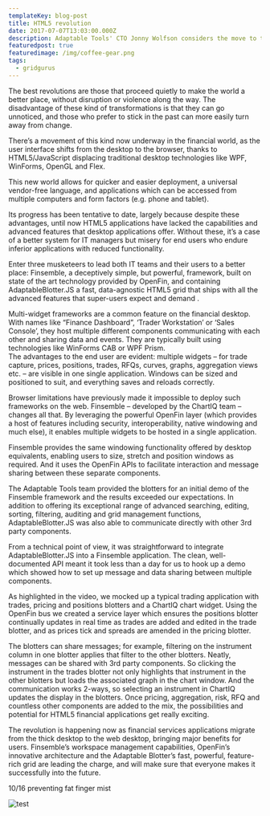 ```yaml
---
templateKey: blog-post
title: HTML5 revolution
date: 2017-07-07T13:03:00.000Z
description: Adaptable Tools' CTO Jonny Wolfson considers the move to the web
featuredpost: true
featuredimage: /img/coffee-gear.png
tags:
  - gridgurus
---
```

The best revolutions are those that proceed quietly to make the world a better place, without disruption or violence along the way. The disadvantage of these kind of transformations is that they can go unnoticed, and those who prefer to stick in the past can more easily turn away from change.

There’s a movement of this kind now underway in the financial world, as the user interface shifts from the desktop to the browser, thanks to HTML5/JavaScript displacing traditional desktop technologies like WPF, WinForms, OpenGL and Flex.

This new world allows for quicker and easier deployment, a universal vendor-free language, and applications which can be accessed from multiple computers and form factors (e.g. phone and tablet).

Its progress has been tentative to date, largely because despite these advantages, until now HTML5 applications have lacked the capabilities and advanced features that desktop applications offer.  Without these, it’s a case of a better system for IT managers but misery for end users who endure inferior applications with reduced functionality.

Enter three musketeers to lead both IT teams and their users to a better place: Finsemble, a deceptively simple, but powerful, framework, built on state of the art technology provided by OpenFin, and containing AdaptableBlotter.JS a fast, data-agnostic HTML5 grid that ships with all the advanced features that super-users expect and demand
.

Multi-widget frameworks are a common feature on the financial desktop. With names like “Finance Dashboard”, ‘Trader Workstation’ or ‘Sales Console’, they host multiple different components communicating with each other and sharing data and events. They are typically built using technologies like WinForms CAB or WPF Prism.\
The advantages to the end user are evident: multiple widgets – for trade capture, prices, positions, trades, RFQs, curves, graphs, aggregation views etc. – are visible in one single application.  Windows can be sized and positioned to suit, and everything saves and reloads correctly.

Browser limitations have previously made it impossible to deploy such frameworks on the web. Finsemble – developed by the ChartIQ team – changes all that. By leveraging the powerful OpenFin layer (which provides a host of features including security, interoperability, native windowing and much else), it enables multiple widgets to be hosted in a single application.

Finsemble provides the same windowing functionality offered by desktop equivalents, enabling users to size, stretch and position windows as required. And it uses the OpenFin APIs to facilitate interaction and message sharing between these separate components.

The Adaptable Tools team provided the blotters for an initial demo of the Finsemble framework and the results exceeded our expectations. In addition to offering its exceptional range of advanced searching, editing, sorting, filtering, auditing and grid management functions, AdaptableBlotter.JS was also able to communicate directly with other 3rd party components.

From a technical point of view, it was straightforward to integrate AdaptableBlotter.JS into a Finsemble application. The clean, well-documented API meant it took less than a day for us to hook up a demo which showed how to set up message and data sharing between multiple components.

As highlighted in the video, we mocked up a typical trading application with trades, pricing and positions blotters and a ChartIQ chart widget. Using the OpenFin bus we created a service layer which ensures the positions blotter continually updates in real time as trades are added and edited in the trade blotter, and as prices tick and spreads are amended in the pricing blotter.

The blotters can share messages; for example, filtering on the instrument column in one blotter applies that filter to the other blotters. Neatly, messages can be shared with 3rd party components. So clicking the instrument in the trades blotter not only highlights that instrument in the other blotters but loads the associated graph in the chart window. And the communication works 2-ways, so selecting an instrument in ChartIQ updates the display in the blotters. 
Once pricing, aggregation, risk, RFQ and countless other components are added to the mix, the possibilities and potential for HTML5 financial applications get really exciting.

The revolution is happening now as financial services applications migrate from the thick desktop to the web desktop, bringing major benefits for users. Finsemble’s workspace management capabilities, OpenFin’s innovative architecture and the Adaptable Blotter’s fast, powerful, feature-rich grid are leading the charge, and will make sure that everyone makes it successfully into the future.

10/16 preventing fat finger mist

![test](/img/Carousel3.png "an image title")
